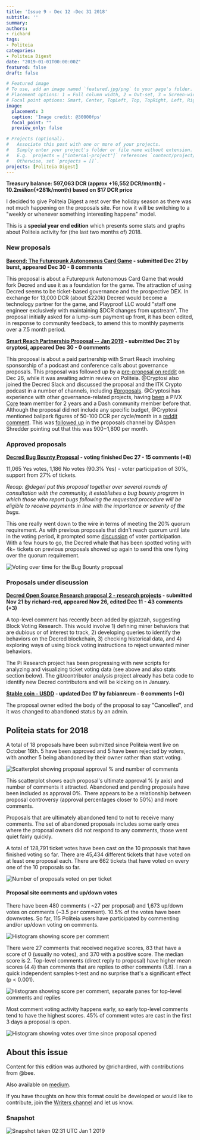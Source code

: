 ```yaml
---
title: 'Issue 9 - Dec 12 -Dec 31 2018'
subtitle: ''
summary: 
authors:
- richard
tags:
- Politeia
categories:
- Politeia Digest
date: "2019-01-01T00:00:00Z"
featured: false
draft: false

# Featured image
# To use, add an image named `featured.jpg/png` to your page's folder.
# Placement options: 1 = Full column width, 2 = Out-set, 3 = Screen-width
# Focal point options: Smart, Center, TopLeft, Top, TopRight, Left, Right, BottomLeft, Bottom, BottomRight
image:
  placement: 3
  caption: 'Image credit: @30000fps'
  focal_point: ""
  preview_only: false

# Projects (optional).
#   Associate this post with one or more of your projects.
#   Simply enter your project's folder or file name without extension.
#   E.g. `projects = ["internal-project"]` references `content/project/deep-learning/index.md`.
#   Otherwise, set `projects = []`.
projects: [Politeia Digest]
---
```



**Treasury balance: 597,063 DCR (approx +16,552 DCR/month) - $10.2 million (+$281k/month) based on $17 DCR price**

I decided to give Politeia Digest a rest over the holiday season as there was not much happening on the proposals site. For now it will be switching to a "weekly or whenever something interesting happens" model.

This is a **special year end edition** which presents some stats and graphs about Politeia activity for (the last two months of) 2018.

### New proposals

**[Baeond: The Futurepunk Autonomous Card Game](https://proposals.decred.org/proposals/f545b359fcf1b40b356e9cb556cb422cc7ff01b628b577f804cdc45ce414f5dd) - submitted Dec 21 by burst, appeared Dec 30 - 8 comments**

This proposal is about a Futurepunk Autonomous Card Game that would fork Decred and use it as a foundation for the game. The attraction of using Decred seems to be ticket-based governance and the prospective DEX. In exchange for 13,000 DCR (about $220k) Decred would become a technology partner for the game, and Playproof LLC would "staff one engineer exclusively with maintaining $DCR changes from upstream". The proposal initially asked for a lump-sum payment up front, it has been edited, in response to community feedback, to amend this to monthly payments over a 7.5 month period.

**[Smart Reach Partnership Proposal -- Jan 2019](https://proposals.decred.org/proposals/cf7143c93d35f886be03d749396e9202c7837a3d3cbbe876f93c3a7d18ec2028) - submitted Dec 21 by cryptosi, appeared Dec 30 - 0 comments**

This proposal is about a paid partnership with Smart Reach involving sponsorship of a podcast and conference calls about governance proposals. This proposal was followed up by a [pre-proposal on reddit](https://www.reddit.com/r/decred/comments/a9o1wj/preproposal_smart_reach_partnership_proposal_jan/) on Dec 26, while it was awaiting admin review on Politeia. @Cryptosi also joined the Decred Slack and discussed the proposal and the ITK Crypto podcast in a number of channels, including [#proposals](https://matrix.to/#/!MIGqWXfLFBwhipPKYL:decred.org/$15458261031902iCirE:decred.org). @Cryptosi has experience with other governance-related projects, having [been](https://matrix.to/#/!MIGqWXfLFBwhipPKYL:decred.org/$15458333142014pISQV:decred.org) a PIVX [Core](https://matrix.to/#/!OfChXgczrIlpEZSFAv:decred.org/$15462107334187wkhTu:decred.org?via=decred.org&via=matrix.org) team member for 2 years and a Dash community member before that. Although the proposal did not include any specific budget, @Cryptosi mentioned ballpark figures of 50-100 DCR per cycle/month in a [reddit comment](https://www.reddit.com/r/decred/comments/a9o1wj/preproposal_smart_reach_partnership_proposal_jan/ecl0cbc). This was [followed up](https://matrix.to/#/!MIGqWXfLFBwhipPKYL:decred.org/$15458323211999TKZne:decred.org) in the proposals channel by @Aspen Shredder pointing out that this was $900-$1,800 per month.

### Approved proposals

**[Decred Bug Bounty Proposal](https://proposals.decred.org/proposals/d33a2667469b56942adf42453def6cc2292325251e4cf791e806939ea9efc9e1) - voting finished Dec 27 - 15 comments (+8)**

11,065 Yes votes, 1,186 No votes (90.3% Yes) - voter participation of 30%, support from 27% of tickets.

*Recap: @degeri put this proposal together over several rounds of consultation with the community, it establishes a bug bounty program in which those who report bugs following the requested procedure will be eligible to receive payments in line with the importance or severity of the bugs.*

This one really went down to the wire in terms of meeting the 20% quorum requirement. As with previous proposals that didn't reach quorum until late in the voting period, it prompted some [discussion](https://matrix.to/#/!MgQoetFiyjrHAywokv:decred.org/$15458816582503ryTrP:decred.org) of voter participation. With a few hours to go, the Decred whale that has been spotted voting with 4k+ tickets on previous proposals showed up again to send this one flying over the quorum requirement.

![Voting over time for the Bug Bounty proposal](Bounty-proposal-voting-over-time.png)

### Proposals under discussion

**[Decred Open Source Research proposal 2 - research projects](https://proposals.decred.org/proposals/5d9cfb07aefb338ba1b74f97de16ee651beabc851c7f2b5f790bd88aea23b3cb) - submitted Nov 21 by richard-red, appeared Nov 26, edited Dec 11 - 43 comments (+3)**

A top-level comment has recently been added by @jazzah, suggesting Block Voting Research. This would involve 1) defining miner behaviors that are dubious or of interest to track, 2) developing queries to identify the behaviors on the Decred blockchain, 3) checking historical data, and 4) exploring ways of using block voting instructions to reject unwanted miner behaviors.

The Pi Research project has been progressing with new scripts for analyzing and visualizing ticket voting data (see above and also stats section below). The git/contributor analysis project already has beta code to identify new Decred contributors and will be kicking on in January.

**[Stable coin - USDD](https://proposals.decred.org/proposals/85fc65cef080cfc3564906fd3d488b827d74fc99bb29143ed8aa6c400b765be9) - updated Dec 17 by fabianreum - 9 comments (+0)**

The proposal owner edited the body of the proposal to say "Cancelled", and it was changed to abandoned status by an admin.

## Politeia stats for 2018

A total of 18 proposals have been submitted since Politeia went live on October 16th. 5 have been approved and 5 have been rejected by voters, with another 5 being abandoned by their owner rather than start voting.

![Scatterplot showing proposal approval % and number of comments](proposal-approval-comments-scatterplot.png)

This scatterplot shows each proposal's ultimate approval % (y axis) and number of comments it attracted. Abandoned and pending proposals have been included as approval 0%. There appears to be a relationship between proposal controversy (approval percentages closer to 50%) and more comments.

Proposals that are ultimately abandoned tend to not to receive many comments. The set of abandoned proposals includes some early ones where the proposal owners did not respond to any comments, those went quiet fairly quickly.

A total of 128,791 ticket votes have been cast on the 10 proposals that have finished voting so far. There are 45,434 different tickets that have voted on at least one proposal each. There are 662 tickets that have voted on every one of the 10 proposals so far.

![Number of proposals voted on per ticket](proposal-votes-per-ticket.png)

#### Proposal site comments and up/down votes

There have been 480 comments ( ~27 per proposal) and 1,673 up/down votes on comments (~3.5 per comment). 10.5% of the votes have been downvotes. So far, 115 Politeia users have participated by commenting and/or up/down voting on comments.

![Histogram showing score per comment](comments-scores.png)

There were 27 comments that received negative scores, 83 that have a score of 0 (usually no votes), and 370 with a positive score. The median score is 2. Top-level comments (direct reply to proposal) have higher mean scores (4.4) than comments that are replies to other comments (1.8). I ran a quick independent samples t-test and no surprise that's a significant effect (p < 0.001).

![Histogram showing score per comment, separate panes for top-level comments and replies](comments-scores-level.png)

Most comment voting activity happens early, so early top-level comments tend to have the highest scores. 45% of comment votes are cast in the first 3 days a proposal is open.

![Histogram showing votes over time since proposal opened](votes-by-day.png)

## About this issue

Content for this edition was authored by @richardred, with contributions from @bee.

Also available on [medium](https://medium.com/politeia-digest/issue-9-dec-12-dec-31-2018-67b65b5bf30).

If you have thoughts on how this format could be developed or would like to contribute, join the [Writers channel](https://matrix.to/#/!lbzTjhzNbIaDbuAxkS:decred.org) and let us know.

### Snapshot

![Snapshot taken 02:31 UTC Jan 1 2019](009-snapshot.png)
